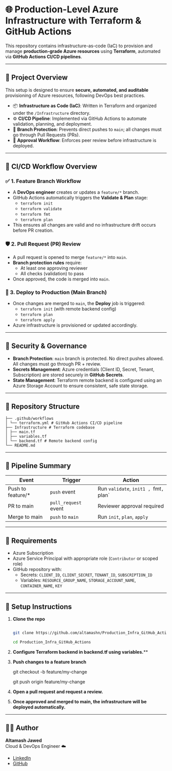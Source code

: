 # 🌐 Production-Level Azure Infrastructure with Terraform & GitHub Actions

This repository contains infrastructure-as-code (IaC) to provision and manage **production-grade Azure resources** using **Terraform**, automated via **GitHub Actions CI/CD pipelines**.

---

## 🚀 Project Overview

This setup is designed to ensure **secure, automated, and auditable** provisioning of Azure resources, following DevOps best practices.

- 📦 **Infrastructure as Code (IaC)**: Written in Terraform and organized under the `/Infrastructure` directory.
- ⚙️ **CI/CD Pipeline**: Implemented via GitHub Actions to automate validation, planning, and deployment.
- 🔐 **Branch Protection**: Prevents direct pushes to `main`; all changes must go through Pull Requests (PRs).
- 👥 **Approval Workflow**: Enforces peer review before infrastructure is deployed.

---

## 🔁 CI/CD Workflow Overview

### ✅ 1. **Feature Branch Workflow**

- A **DevOps engineer** creates or updates a `feature/*` branch.
- GitHub Actions automatically triggers the **Validate & Plan** stage:
  - `terraform init`
  - `terraform validate`
  - `terraform fmt`
  - `terraform plan`
- This ensures all changes are valid and no infrastructure drift occurs before PR creation.

### 🛡️ 2. **Pull Request (PR) Review**

- A pull request is opened to merge `feature/*` into `main`.
- **Branch protection rules** require:
  - At least one approving reviewer
  - All checks (validation) to pass
- Once approved, the code is merged into `main`.

### 🚀 3. **Deploy to Production (Main Branch)**

- Once changes are merged to `main`, the **Deploy** job is triggered:
  - `terraform init` (with remote backend config)
  - `terraform plan`
  - `terraform apply`
- Azure infrastructure is provisioned or updated accordingly.

---

## 🔐 Security & Governance

- **Branch Protection**: `main` branch is protected. No direct pushes allowed. All changes must go through PR + review.
- **Secrets Management**: Azure credentials (Client ID, Secret, Tenant, Subscription) are stored securely in **GitHub Secrets**.
- **State Management**: Terraform remote backend is configured using an Azure Storage Account to ensure consistent, safe state storage.

---

## 📂 Repository Structure
```
├── .github/workflows
│ └── terraform.yml # GitHub Actions CI/CD pipeline
├── Infrastructure # Terraform codebase
│ ├── main.tf
│ ├── variables.tf
│ └── backend.tf # Remote backend config
└── README.md
```

---

## 🧪 Pipeline Summary

| Event               | Trigger                   | Action                                  |
|--------------------|---------------------------|----------------------------------------- |
| Push to feature/*  | `push` event              | Run `validate`, `init1 , `fmt`, `plan`   |
| PR to main         | `pull_request` event      | Reviewer approval required               |
| Merge to main      | `push` to `main`          | Run `init`, `plan`, `apply`              |

---

## 📄 Requirements

- Azure Subscription
- Azure Service Principal with appropriate role (`Contributor` or scoped role)
- GitHub repository with:
  - Secrets: `CLIENT_ID`, `CLIENT_SECRET`, `TENANT_ID`, `SUBSCRIPTION_ID`
  - Variables: `RESOURCE_GROUP_NAME`, `STORAGE_ACCOUNT_NAME`, `CONTAINER_NAME`, `KEY`

---

## 📘 Setup Instructions

1. **Clone the repo**  
   ```bash
   
   git clone https://github.com/altamashn/Production_Infra_GitHub_Actions
   
   cd Production_Infra_GitHub_Actions
   
2. **Configure Terraform backend in backend.tf using variables.****

3. **Push changes to a feature branch**

    git checkout -b feature/my-change
   
    git push origin feature/my-change

5. **Open a pull request and request a review.**

6. **Once approved and merged to main, the infrastructure will be deployed automatically.**

---

## 👨‍💻 Author

**Altamash Jawed**  
Cloud & DevOps Engineer ☁️

- [LinkedIn](https://www.linkedin.com/in/altamash-jawed-62b6231b7)
- [GitHub](https://github.com/altamashn)
